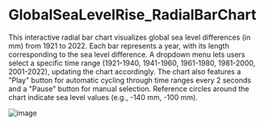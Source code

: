 # GlobalSeaLevelRise_RadialBarChart
This interactive radial bar chart visualizes global sea level differences (in mm) from 1921 to 2022. Each bar represents a year, with its length corresponding to the sea level difference. A dropdown menu lets users select a specific time range (1921-1940, 1941-1960, 1961-1980, 1981-2000, 2001-2022), updating the chart accordingly. The chart also features a "Play" button for automatic cycling through time ranges every 2 seconds and a "Pause" button for manual selection. Reference circles around the chart indicate sea level values (e.g., -140 mm, -100 mm).

![image](https://github.com/user-attachments/assets/fbe55218-6738-4f88-bfb1-80f30bb2e16f)

